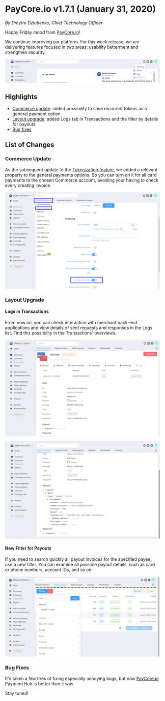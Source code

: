 # **PayCore.io v1.7.1 (January 31, 2020)**

*By Dmytro Dziubenko, Chief Technology Officer*

Happy Friday mood from [PayCore.io](https://paycore.io/)!

We continue improving our platform. For this week release, we are delivering features focused in two areas: usability betterment and strengthen security.

![Dashboard](images/v1.7.1/dashboard.png)

## Highlights

* [Commerce update](#commerce-update): added possibility to save recurrent tokens as a general payment option
* [Layout upgrade](#layout-upgrade): added Logs tab in Transactions and the filter by details for payouts
* [Bug fixes](#bug-fixes)

## List of Changes

### Commerce Update

As the subsequent update to the [Tokenization feature](/release-notes/archive/2019/v1.3.17/#card-data-tokenization), we added a relevant property to the general payments options. So you can turn on it for all card payments to the chosen Commerce account, avoiding your having to check every creating invoice.

![Token](images/v1.7.1/recurrent-token.png)

### Layout Upgrade

#### Logs in Transactions

From now on, you can check interaction with merchant back-end applications and view details of sent requests and responses in the Logs list. Find this possibility in the Transactions' overviews.

![Logs General Tab View](images/v1.7.1/logs.png)

![Logs Response View](images/v1.7.1/logs2.png)

#### New Filter for Payouts

If you need to search quickly all payout invoices for the specified payee, use a new filter. You can examine all possible payout details, such as card or phone numbers, account IDs, and so on.

![Filtered payouts](images/v1.7.1/recuisite-filter.png)

### Bug Fixes

It's taken a few tries of fixing especially annoying bugs, but now [PayCore.io](https://paycore.io/) Payment Hub is better than it was.

Stay tuned!
